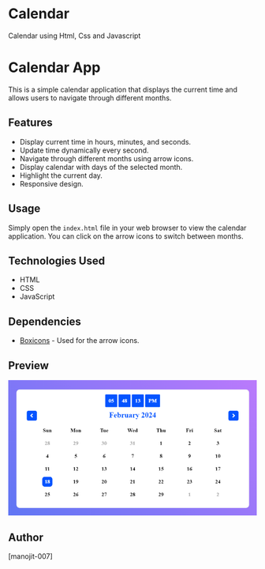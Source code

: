 # Calendar
Calendar using Html, Css and Javascript

# Calendar App

This is a simple calendar application that displays the current time and allows users to navigate through different months.

## Features

- Display current time in hours, minutes, and seconds.
- Update time dynamically every second.
- Navigate through different months using arrow icons.
- Display calendar with days of the selected month.
- Highlight the current day.
- Responsive design.

## Usage

Simply open the `index.html` file in your web browser to view the calendar application. You can click on the arrow icons to switch between months.

## Technologies Used

- HTML
- CSS
- JavaScript

## Dependencies

- [Boxicons](https://boxicons.com/) - Used for the arrow icons.

## Preview

![Calendar](/project.png)

## Author

[manojit-007]


